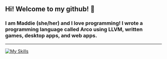 ## Hi! Welcome to my github! 👋
### I am Maddie (she/her) and I love programming! I wrote a programming language called Arco using LLVM, written games, desktop apps, and web apps.
---
[![My Skills](https://skillicons.dev/icons?i=java,gradle,c,cpp,aws,linux,windows,docker,python,postman,qt,php,nodejs,npm,git,spring,js,html,css,jquery,opengl,glsl)](https://skillicons.dev)
